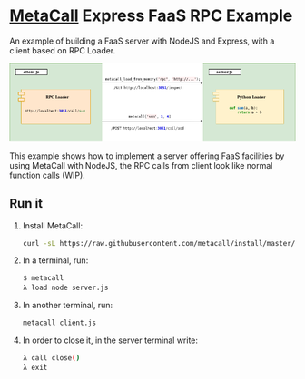 # [MetaCall](https://github.com/metacall/core/) Express FaaS RPC Example

An example of building a FaaS server with NodeJS and Express, with a client based on RPC Loader.

![Architecture](architecture.png)

This example shows how to implement a server offering FaaS facilities by using MetaCall with NodeJS, the RPC calls from client look like normal function calls (WIP).

## Run it

1) Install MetaCall:
    ```sh
    curl -sL https://raw.githubusercontent.com/metacall/install/master/install.sh | sh
    ```

2) In a terminal, run:
    ```sh
    $ metacall
    λ load node server.js
    ```

3) In another terminal, run:
    ```sh
    metacall client.js
    ```

4) In order to close it, in the server terminal write:
    ```sh
    λ call close()
    λ exit
    ```
